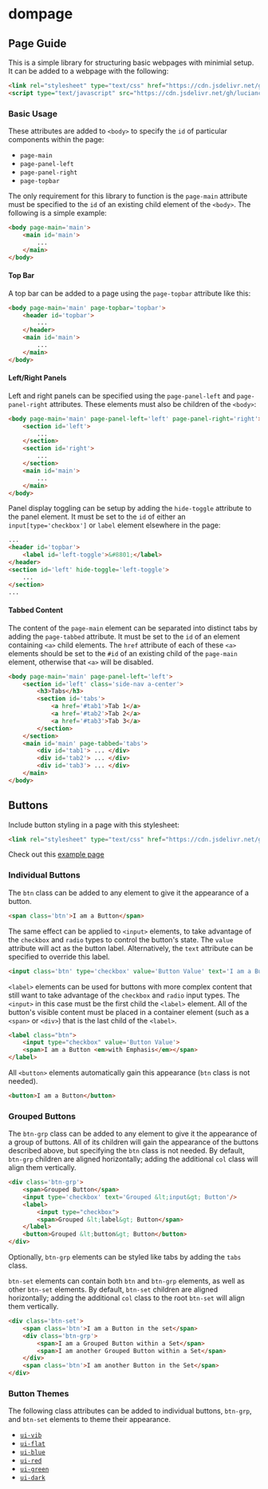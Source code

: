 # dompage

## Page Guide

This is a simple library for structuring basic webpages with minimial setup. It can be added to a webpage with the following:

```html
<link rel="stylesheet" type="text/css" href="https://cdn.jsdelivr.net/gh/luciancooper/dompage/dist/page.min.css">
<script type="text/javascript" src="https://cdn.jsdelivr.net/gh/luciancooper/dompage/dist/page.min.js"></script>
```

### Basic Usage 

These attributes are added to `<body>` to specify the `id` of particular components within the page:

 * `page-main`
 * `page-panel-left`
 * `page-panel-right`
 * `page-topbar`
    
The only requirement for this library to function is the `page-main` attribute must be specified to the `id` of an existing child element of the `<body>`. The following is a simple example:

```html
<body page-main='main'>
    <main id='main'>
        ...
    </main>
</body>
```

#### Top Bar

A top bar can be added to a page using the `page-topbar` attribute like this:

```html
<body page-main='main' page-topbar='topbar'>
    <header id='topbar'>
        ...
    </header>
    <main id='main'>
        ...
    </main>
</body>
```

#### Left/Right Panels

Left and right panels can be specified using the `page-panel-left` and `page-panel-right` attributes. These elements must also be children of the `<body>`:

```html
<body page-main='main' page-panel-left='left' page-panel-right='right'>
    <section id='left'>
        ...
    </section>
    <section id='right'>
        ...
    </section>
    <main id='main'>
        ...
    </main>
</body>
```

Panel display toggling can be setup by adding the `hide-toggle` attribute to the panel element. It must be set to the `id` of either an `input[type='checkbox']` or `label` element elsewhere in the page:

```html
...
<header id='topbar'>
    <label id='left-toggle'>&#8801;</label>
</header>
<section id='left' hide-toggle='left-toggle'>
    ...
</section>
...
```

#### Tabbed Content

The content of the `page-main` element can be separated into distinct tabs by adding the `page-tabbed` attribute. It must be set to the `id` of an element containing `<a>` child elements. The `href` attribute of each of these `<a>` elements should be set to the `#id` of an existing child of the `page-main` element, otherwise that `<a>` will be disabled.

```html
<body page-main='main' page-panel-left='left'>
    <section id='left' class='side-nav a-center'>
        <h3>Tabs</h3>
        <section id='tabs'>
            <a href='#tab1'>Tab 1</a>
            <a href='#tab2'>Tab 2</a>
            <a href='#tab3'>Tab 3</a>
        </section>
    </section>
    <main id='main' page-tabbed='tabs'>
        <div id='tab1'> ... </div>
        <div id='tab2'> ... </div>
        <div id='tab3'> ... </div>
    </main>
</body>
```

## Buttons

Include button styling in a page with this stylesheet:

```html
<link rel="stylesheet" type="text/css" href="https://cdn.jsdelivr.net/gh/luciancooper/dompage/dist/buttons.min.css">
```

Check out this [example page](https://luciancooper.github.io/dompage/)

### Individual Buttons

The `btn` class can be added to any element to give it the appearance of a button. 

```html
<span class='btn'>I am a Button</span>
```

The same effect can be applied to `<input>` elements, to take advantage of the `checkbox` and `radio` types to control the button's state. The `value` attribute will act as the button label. Alternatively, the `text` attribute can be specified to override this label.

```html
<input class='btn' type='checkbox' value='Button Value' text='I am a Button'/>
```

`<label>` elements can be used for buttons with more complex content that still want to take advantage of the `checkbox` and `radio` input types. The `<input>` in this case must be the first child the `<label>` element. All of the button's visible content must be placed in a container element (such as a `<span>` or `<div>`) that is the last child of the `<label>`. 

```html
<label class="btn">
	<input type="checkbox" value='Button Value'>
	<span>I am a Button <em>with Emphasis</em></span>
</label>
```

All `<button>` elements automatically gain this appearance (`btn` class is not needed). 

```html
<button>I am a Button</button>
```

### Grouped Buttons

The `btn-grp` class can be added to any element to give it the appearance of a group of buttons. All of its children will gain the appearance of the buttons described above, but specifying the `btn` class is not needed. By default, `btn-grp` children are aligned horizontally; adding the additional `col` class will align them vertically.

```html
<div class='btn-grp'>
    <span>Grouped Button</span>
    <input type='checkbox' text='Grouped &lt;input&gt; Button'/>
    <label>
        <input type="checkbox">
        <span>Grouped &lt;label&gt; Button</span>
    </label>
    <button>Grouped &lt;button&gt; Button</button>
</div>
```

Optionally, `btn-grp` elements can be styled like tabs by adding the `tabs` class.

`btn-set` elements can contain both `btn` and `btn-grp` elements, as well as other `btn-set` elements. By default, `btn-set` children are aligned horizontally; adding the additional `col` class to the root `btn-set` will align them vertically. 		

```html
<div class='btn-set'>
	<span class='btn'>I am a Button in the set</span>
	<div class='btn-grp'>
		<span>I am a Grouped Button within a Set</span>
		<span>I am another Grouped Button within a Set</span>
	</div>
	<span class='btn'>I am another Button in the Set</span>
</div>
```

### Button Themes

The following class attributes can be added to individual buttons, `btn-grp`, and `btn-set` elements to theme their appearance.

 * [`ui-vib`](https://luciancooper.github.io/dompage/index.html#vib)
 * [`ui-flat`](https://luciancooper.github.io/dompage/index.html#flat)
 * [`ui-blue`](https://luciancooper.github.io/dompage/index.html#blue)
 * [`ui-red`](https://luciancooper.github.io/dompage/index.html#red)
 * [`ui-green`](https://luciancooper.github.io/dompage/index.html#green)
 * [`ui-dark`](https://luciancooper.github.io/dompage/index.html#dark)
